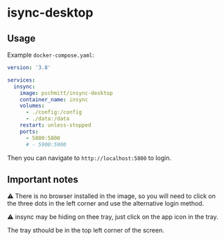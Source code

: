 # isync-desktop

## Usage

Example `docker-compose.yaml`:

```yaml
version: '3.8'

services:
  insync:
    image: pschmitt/insync-desktop
    container_name: insync
    volumes:
      - ./config:/config
      - ./data:/data
    restart: unless-stopped
    ports:
      - 5800:5800
      # - 5900:5900
```

Then you can navigate to `http://localhost:5800` to login.

## Important notes

⚠️ There is no browser installed in the image, so you will need to click on 
the three dots in the left corner and use the alternative login method.

⚠️ insync  may be hiding on thee tray, just click on the app icon in the tray. 

The tray sthould be in the top left corner of the screen.
